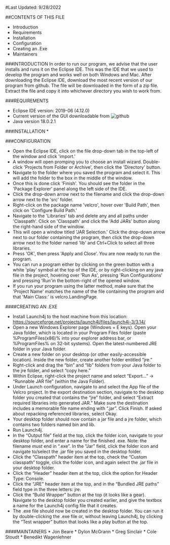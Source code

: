 #Last Updated: 9/28/2022

##CONTENTS OF THIS FILE
 
 * Introduction
 * Requirements
 * Installation
 * Configuration 
 * Creating an .Exe
 * Maintainers

###INTRODUCTION
In order to run our program, we advise that the user installs and runs it on the Eclipse IDE.
This was the IDE that we used to develop the program and works well on both Windows and Mac.
After downloading the Eclipse IDE, download the most recent version of our program from github.
The file will be downloaded in the form of a zip file. Extract the file and copy it into whichever
directory you wish to work from.

###REQUIREMENTS

 * Eclipse IDE version: 2019-06 (4.12.0)
 * Current version of the GUI downloadable from ![github](https://github.com/mucsci-students/2022fa-420-Velcro)
 * Java version 18.0.2.1
 
###INSTALLATION
 * 
 
###CONFIGURATION
 * Open the Eclipse IDE, click on the file drop-down tab in the top-left of the window and 	click 'import.'
 * A window will open promping you to choose an install wizard. Double-click 'Projects from 	Folder or Archive', then click the 'Directory' button.
 * Navigate to the folder where you saved the program and select it. This will 
	add the folder to the box in the middle of the window.
 * Once this is done click 'Finish'. You should see the folder 
	in the 'Package Explorer' panel along the left side of the IDE.
 * Click the drop-down arrow next to the filename and click the drop-down arrow next to the 	'src' folder.
 * Right-click on the package name 'velcro', hover over 'Build Path', then click on 	'Configure Build Path.'
 * Navigate to the 'Libraries' tab and delete any and all paths under 'Classpath'.
	Click on 'Classpath' and click the 'Add JARs' button along the right-hand side of the 	window.
 * This will open a window titled 'JAR Selection.' Click the drop-down arrow next to our 	folder containing the program, then click the drop-down arrow next to the folder named 	'lib' and Ctrl+Click to select all three libraries.
 * Press 'OK', then press 'Apply and Close'. You are now ready to run the program.
 * You can run a program either by clicking on the green button with a white 'play' symbol 	at the top of the IDE, or by right-clicking on any java file in the project, hovering 	over 'Run As', pressing 'Run Configurations' and pressing 'Run'in the bottom-right of 	the opened window.
 * If you run your program using the latter method, make sure that the 'Project Name' 	matches the name of the file containing the program and that 'Main Class:' is 	velcro.LandingPage. 

####CREATING AN .EXE
* Install Launch4j to the host machine from this location: https://sourceforge.net/projects/launch4j/files/launch4j-3/3.14/
* Open a new Windows Explorer page (Windows + E keys). Open your Java folder, which is located in your Program Files folder (paste %ProgramFiles(x86)% into your explorer address bar, or %ProgramFiles% on 32-bit systems). Open the latest-numbered JRE folder in your Java folder.
* Create a new folder on your desktop (or other easily-accessible location). Inside the new folder, create another folder entitled “jre.”
* Right-click and drag the “bin” and “lib” folders from your Java folder to the jre folder, and select “copy here.”
* Within Eclipse, right-click the project name and select “Export…” -> “Runnable JAR file” (within the Java Folder).
* Under Launch configuration, navigate to and select the App file of the Velcro project. In the export destination section, navigate to the desktop folder you created that contains the “jre” folder, and select “Extract required libraries into generated JAR.” Make sure the destination includes a memorable file name ending with “.jar”. Click Finish. If asked about repacking referenced libraries, select Okay.
* Your desktop folder should now contain a jar file and a jre folder, which contains two folders named bin and lib. 
* Run Launch4j.
* In the “Output file” field at the top, click the folder icon, navigate to your desktop folder, and enter a name for the finished .exe. Note: the filename *must* end in “.exe”. In the “Jar” field, click the folder icon and navigate to/select the .jar file you saved in the desktop folder.
* Click the “Classpath” header item at the top, check the “Custom classpath” toggle, click the folder icon, and again select the .jar file in your desktop folder.
* Click the “Header” header item at the top, click the option for Header Type: Console.
* Click the “JRE” header item at the top, and in the “Bundled JRE paths” field type in the three letters: jre.
* Click the “Build Wrapper” button at the top (it looks like a gear). Navigate to the desktop folder you created earlier, and give the textbox a name for the Launch4j config file that it creates.
* The .exe file should now be created in the desktop folder. You can run it by double-clicking the .exe file or, without leaving Launch4j, by clicking the “Test wrapper” button that looks like a play button at the top.

####MAINTAINERS
	* Jon Beare
	* Dylon McGrann
	* Greg Sinclair
	* Cole Stoudt
	* Benedikt Wagenlehner

